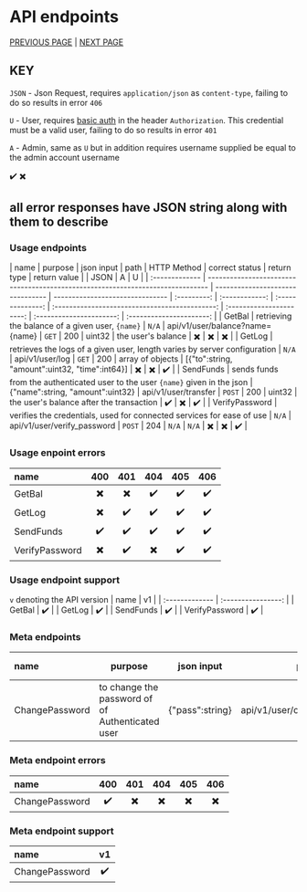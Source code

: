 # API endpoints
[PREVIOUS PAGE](APIs.md) | [NEXT PAGE](../existing_services.md)

## KEY

`JSON` - Json Request, requires `application/json` as `content-type`, failing to do so results in error `406`

`U` - User, requires [basic auth](https://en.wikipedia.org/wiki/Basic_access_authentication) in the header `Authorization`. This credential must be a valid user, failing to do so results in error `401`

`A` - Admin, same as `U` but in addition requires username supplied be equal to the admin account username

:heavy_check_mark:
:heavy_multiplication_x:

## all error responses have JSON string along with them to describe

### Usage endpoints
| name           | purpose                                                                        | json input                       | path                            | HTTP Method | correct status |   return type    |                  return value                  |                          |           JSON           |            A             | U |
| :------------- | ------------------------------------------------------------------------------ | -------------------------------- | ------------------------------- | :---------: | :------------: | :--------------: | :--------------------------------------------: | :----------------------: | :----------------------: | :----------------------: |
| GetBal         | retrieving the balance of a given user, `{name}`                               | `N/A`                            | api/v1/user/balance?name={name} |    `GET`    |      200       |      uint32      |               the user's balance               | :heavy_multiplication_x: | :heavy_multiplication_x: | :heavy_multiplication_x: |
| GetLog         | retrieves the logs of a given user, length varies by server configuration      | `N/A`                            | api/v1/user/log                 |    `GET`    |      200       | array of objects | [{"to":string, "amount":uint32, "time":int64}] | :heavy_multiplication_x: | :heavy_multiplication_x: |    :heavy_check_mark:    |
| SendFunds      | sends funds from the authenticated user to the user `{name}` given in the json | {"name":string, "amount":uint32} | api/v1/user/transfer            |   `POST`    |      200       |      uint32      |    the user's balance after the transaction    |    :heavy_check_mark:    | :heavy_multiplication_x: |    :heavy_check_mark:    |
| VerifyPassword | verifies the credentials, used for connected services for ease of use          | `N/A`                            | api/v1/user/verify_password     |   `POST`    |      204       |      `N/A`       |                     `N/A`                      | :heavy_multiplication_x: | :heavy_multiplication_x: |    :heavy_check_mark:    |

### Usage enpoint errors
| name           |           400            |           401            |           404            |        405         |        406         |
| :------------- | :----------------------: | :----------------------: | :----------------------: | :----------------: | :----------------: |
| GetBal         | :heavy_multiplication_x: | :heavy_multiplication_x: |    :heavy_check_mark:    | :heavy_check_mark: | :heavy_check_mark: |
| GetLog         | :heavy_multiplication_x: |    :heavy_check_mark:    |    :heavy_check_mark:    | :heavy_check_mark: | :heavy_check_mark: |
| SendFunds      |    :heavy_check_mark:    |    :heavy_check_mark:    |    :heavy_check_mark:    | :heavy_check_mark: | :heavy_check_mark: |
| VerifyPassword | :heavy_multiplication_x: |    :heavy_check_mark:    | :heavy_multiplication_x: | :heavy_check_mark: | :heavy_check_mark: |

### Usage endpoint support
`v` denoting the API version
| name           |         v1         |
| :------------- | :----------------: |
| GetBal         | :heavy_check_mark: |
| GetLog         | :heavy_check_mark: |
| SendFunds      | :heavy_check_mark: |
| VerifyPassword | :heavy_check_mark: |

### Meta endpoints
| name           | purpose                                         | json input      | path                        | HTTP Method | correct status | return type | return value |        JSON        |            A             |         U          |
| :------------- | ----------------------------------------------- | --------------- | --------------------------- | :---------: | :------------: | :---------: | :----------: | :----------------: | :----------------------: | :----------------: |
| ChangePassword | to change the password of of Authenticated user | {"pass":string} | api/v1/user/change_password |   `PATCH`   |      204       |    `N/A`    |    `N/A`     | :heavy_check_mark: | :heavy_multiplication_x: | :heavy_check_mark: |
 
### Meta endpoint errors
| name           |        400         |           401            |           404            |           405            |           406            |
| :------------- | :----------------: | :----------------------: | :----------------------: | :----------------------: | :----------------------: |
| ChangePassword | :heavy_check_mark: | :heavy_multiplication_x: | :heavy_multiplication_x: | :heavy_multiplication_x: | :heavy_multiplication_x: |

### Meta endpoint support
| name           |         v1         |
| :------------- | :----------------: |
| ChangePassword | :heavy_check_mark: |
